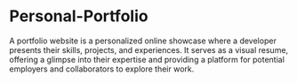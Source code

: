 # Personal-Portfolio
A portfolio website is a personalized online showcase where a developer presents their skills, projects, and experiences. It serves as a visual resume, offering a glimpse into their expertise and providing a platform for potential employers and collaborators to explore their work.
